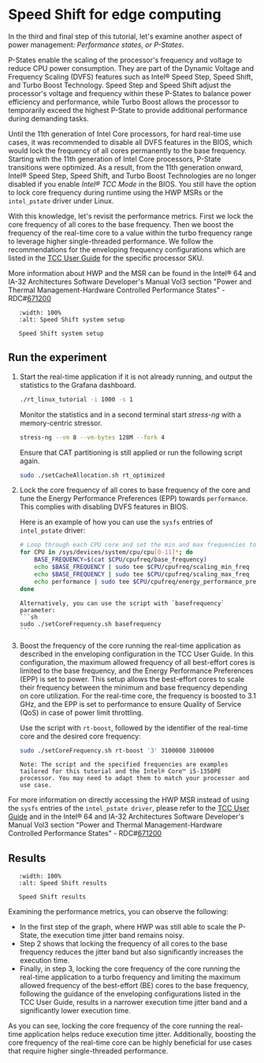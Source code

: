 # Speed Shift for edge computing

In the third and final step of this tutorial, let's examine another aspect of power management: *Performance states, or P-States*.

P-States enable the scaling of the processor's frequency and voltage to reduce CPU power consumption.
They are part of the Dynamic Voltage and Frequency Scaling (DVFS) features such as Intel® Speed Step, Speed Shift, and Turbo Boost Technology.
Speed Step and Speed Shift adjust the processor's voltage and frequency within these P-States to balance power efficiency and performance, while Turbo Boost allows the processor to temporarily exceed the highest P-State to provide additional performance during demanding tasks.

Until the 11th generation of Intel Core processors, for hard real-time use cases, it was recommended to disable all DVFS features in the BIOS, which would lock the frequency of all cores permanently to the base frequency.
Starting with the 11th generation of Intel Core processors, P-State transitions were optimized.
As a result, from the 11th generation onward, Intel® Speed Step, Speed Shift, and Turbo Boost Technologies are no longer disabled if you enable *Intel® TCC Mode* in the BIOS.
You still have the option to lock core frequency during runtime using the HWP MSRs or the `intel_pstate` driver under Linux.

With this knowledge, let's revisit the performance metrics.
First we lock the core frequency of all cores to the base frequency.
Then we boost the frequency of the real-time core to a value within the turbo frequency range to leverage higher single-threaded performance.
We follow the recommendations for the enveloping frequency configurations which are listed in the [TCC User Guide](https://cdrdv2.intel.com/v1/dl/getContent/831067) for the specific processor SKU.

More information about HWP and the MSR can be found in the Intel® 64 and IA-32 Architectures Software Developer's Manual Vol3 section "Power and Thermal Management-Hardware Controlled Performance States" - RDC#[671200](https://cdrdv2.intel.com/v1/dl/getContent/671200)

```{figure} images/tcc_setup_CAT_isol_boost.svg
   :width: 100%
   :alt: Speed Shift system setup

   Speed Shift system setup
```

## Run the experiment

1. Start the real-time application if it is not already running, and output the statistics to the Grafana dashboard.
   ```bash
   ./rt_linux_tutorial -i 1000 -s 1
   ```

   Monitor the statistics and in a second terminal start *stress-ng* with a memory-centric stressor.
   ```bash
   stress-ng --vm 8 --vm-bytes 128M --fork 4
   ```

   Ensure that CAT partitioning is still applied or run the following script again.
   ```bash
   sudo ./setCacheAllocation.sh rt_optimized
   ```

2. Lock the core frequency of all cores to base frequency of the core and tune the Energy Performance Preferences (EPP) towards `performance`.
   This complies with disabling DVFS features in BIOS.
   
   Here is an example of how you can use the `sysfs` entries of `intel_pstate` driver:
    ```bash
    # Loop through each CPU core and set the min and max frequencies to base frequency
    for CPU in /sys/devices/system/cpu/cpu[0-11]*; do
        BASE_FREQUENCY=$(cat $CPU/cpufreq/base_frequency)
        echo $BASE_FREQUENCY | sudo tee $CPU/cpufreq/scaling_min_freq
        echo $BASE_FREQUENCY | sudo tee $CPU/cpufreq/scaling_max_freq
        echo performance | sudo tee $CPU/cpufreq/energy_performance_preference
    done
    ```

    ````{note}
    Alternatively, you can use the script with `basefrequency` parameter:
    ```sh
    sudo ./setCoreFrequency.sh basefrequency
    ```
    ````

3. Boost the frequency of the core running the real-time application as described in the enveloping configuration in the TCC User Guide.
   In this configuration, the maximum allowed frequency of all best-effort cores is limited to the base frequency, and the Energy Performance Preferences (EPP) is set to power.
   This setup allows the best-effort cores to scale their frequency between the minimum and base frequency depending on core utilization.
   For the real-time core, the frequency is boosted to 3.1 GHz, and the EPP is set to performance to ensure Quality of Service (QoS) in case of power limit throttling.

   Use the script with `rt-boost`, followed by the identifier of the real-time core and the desired core frequency:
   ```sh
   sudo ./setCoreFrequency.sh rt-boost '3' 3100000 3100000
   ``` 

   ```{note}
   Note: The script and the specified frequencies are examples tailored for this tutorial and the Intel® Core™ i5-1350PE processor. You may need to adapt them to match your processor and use case.
   ```

For more information on directly accessing the HWP MSR instead of using the `sysfs` entries of the `intel_pstate driver`, please refer to the [TCC User Guide](https://cdrdv2.intel.com/v1/dl/getContent/831067) and in the Intel® 64 and IA-32 Architectures Software Developer's Manual Vol3 section "Power and Thermal Management-Hardware Controlled Performance States" - RDC#[671200](https://cdrdv2.intel.com/v1/dl/getContent/671200)


## Results

```{figure} images/result_CAT_isol_boost.png
   :width: 100%
   :alt: Speed Shift results

   Speed Shift results
```

Examining the performance metrics, you can observe the following:

- In the first step of the graph, where HWP was still able to scale the P-State, the execution time jitter band remains noisy.
- Step 2 shows that locking the frequency of all cores to the base frequency reduces the jitter band but also significantly increases the execution time.
- Finally, in step 3, locking the core frequency of the core running the real-time application to a turbo frequency and limiting the maximum allowed frequency of the best-effort (BE) cores to the base frequency, following the guidance of the enveloping configurations listed in the TCC User Guide, results in a narrower execution time jitter band and a significantly lower execution time.

As you can see, locking the core frequency of the core running the real-time application helps reduce execution time jitter. Additionally, boosting the core frequency of the real-time core can be highly beneficial for use cases that require higher single-threaded performance.
